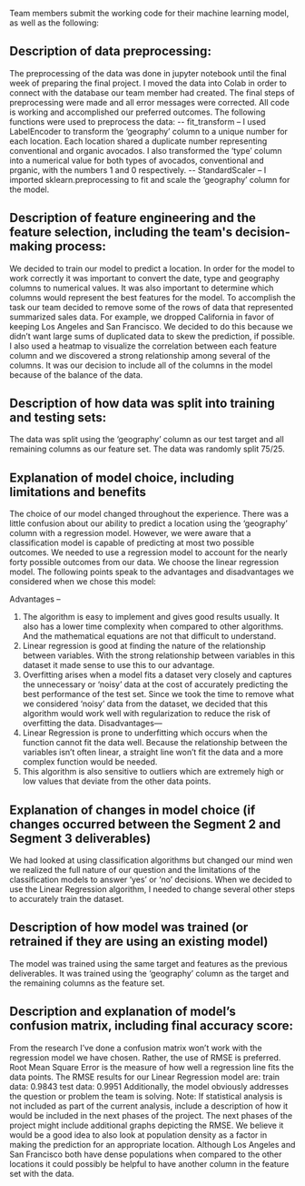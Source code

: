 Team members submit the working code for their machine learning model, as well as the following:
## Description of data preprocessing:
The preprocessing of the data was done in jupyter notebook until the final week of preparing the final project. I moved the data into Colab in order to connect with the database our team member had created. The final steps of preprocessing were made and all error messages were corrected. All code is working and accomplished our preferred outcomes. 
The following functions were used to preprocess the data: 
--	fit_transform – I used LabelEncoder to transform the ‘geography’ column to a unique number for each location. Each location shared a duplicate number representing conventional and organic avocados. I also transformed the ‘type’ column into a numerical value for both types of avocados, conventional and prganic, with the numbers 1 and 0 respectively.
--	StandardScaler – I imported sklearn.preprocessing to fit and scale the ‘geography’ column for the model. 
## Description of feature engineering and the feature selection, including the team's decision-making process:
We decided to train our model to predict a location. In order for the model to work correctly it was important to convert the date, type and geography columns to numerical values. It was also important to determine which columns would represent the best features for the model. To accomplish the task our team decided to remove some of the rows of data that represented summarized sales data. For example, we dropped California in favor of keeping Los Angeles and San Francisco. We decided to do this because we didn’t want large sums of duplicated data to skew the prediction, if possible. 
I also used a heatmap to visualize the correlation between each feature column and we discovered a strong relationship among several of the columns. It was our decision to include all of the columns in the model because of the balance of the data.
## Description of how data was split into training and testing sets: 
The data was split using the ‘geography’ column as our test target and all remaining columns as our feature set. The data was randomly split 75/25. 
## Explanation of model choice, including limitations and benefits 
The choice of our model changed throughout the experience. There was a little confusion about our ability to predict a location using the ‘geography’ column with a regression model. However, we were aware that a classification model is capable of predicting at most two possible outcomes. We needed to use a regression model to account for the nearly forty possible outcomes from our data. We choose the linear regression model. The following points speak to the advantages and disadvantages we considered when we chose this model:

Advantages –
1.	The algorithm is easy to implement and gives good results usually. It also has a lower time complexity when compared to other algorithms. And the mathematical equations are not that difficult to understand.
2.	Linear regression is good at finding the nature of the relationship between variables. With the strong relationship between variables in this dataset it made sense to use this to our advantage.
3.	Overfitting arises when a model fits a dataset very closely and captures the unnecessary or ‘noisy’ data at the cost of accurately predicting the best performance of the test set. Since we took the time to remove what we considered ‘noisy’ data from the dataset, we decided that this algorithm would work well with regularization to reduce the risk of overfitting the data.
Disadvantages—
1.	Linear Regression is prone to underfitting which occurs when the function cannot fit the data well. Because the relationship between the variables isn’t often linear, a straight line won’t fit the data and a more complex function would be needed.
2.	 This algorithm is also sensitive to outliers which are extremely high or low values that deviate from the other data points.
## Explanation of changes in model choice (if changes occurred between the Segment 2 and Segment 3 deliverables)  
We had looked at using classification algorithms but changed our mind wen we realized the full nature of our question and the limitations of the classification models to answer ‘yes’ or ‘no’ decisions. When we decided to use the Linear Regression algorithm, I needed to change several other steps to accurately train the dataset.   
## Description of how model was trained (or retrained if they are using an existing model) 
The model was trained using the same target and features as the previous deliverables. It was trained using the ‘geography’ column as the target and the remaining columns as the feature set.  
## Description and explanation of model’s confusion matrix, including final accuracy score:
From the research I’ve done a confusion matrix won’t work with the regression model we have chosen. Rather, the use of RMSE is preferred. Root Mean Square Error is the measure of how well a regression line fits the data points. The RMSE results for our Linear Regression model are:
train data: 0.9843
test data: 0.9951 
Additionally, the model obviously addresses the question or problem the team is solving. Note: If statistical analysis is not included as part of the current analysis, include a description of how it would be included in the next phases of the project.
The next phases of the project might include additional graphs depicting the RMSE. We believe it would be a good idea to also look at population density as a factor in making the prediction for an appropriate location. Although Los Angeles and San Francisco both have dense populations when compared to the other locations it could possibly be helpful to have another column in the feature set with the data.  
